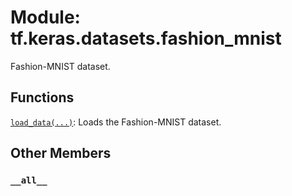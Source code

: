 <div itemscope itemtype="http://developers.google.com/ReferenceObject">
<meta itemprop="name" content="tf.keras.datasets.fashion_mnist" />
<meta itemprop="path" content="Stable" />
<meta itemprop="property" content="__all__"/>
</div>

# Module: tf.keras.datasets.fashion_mnist

Fashion-MNIST dataset.

## Functions

[`load_data(...)`](../../../tf/keras/datasets/fashion_mnist/load_data.md): Loads the Fashion-MNIST dataset.

## Other Members

<h3 id="__all__"><code>__all__</code></h3>

